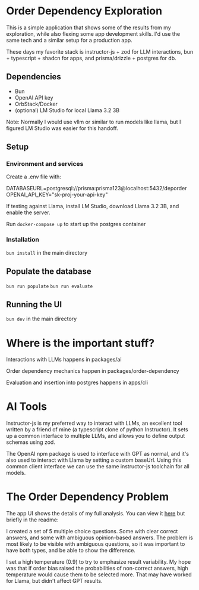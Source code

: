 # Order Dependency Exploration

This is a simple application that shows some of the results from my exploration, while also flexing some app development skills. I'd use the same tech and a similar setup for a production app.

These days my favorite stack is instructor-js + zod for LLM interactions, bun + typescript + shadcn for apps, and prisma/drizzle + postgres for db.

## Dependencies

- Bun
- OpenAI API key
- OrbStack/Docker
- (optional) LM Studio for local Llama 3.2 3B

Note: Normally I would use vllm or similar to run models like llama, but I figured LM Studio was easier for this handoff.

## Setup

### Environment and services

Create a .env file with:

DATABASEURL=postgresql://prisma:prisma123@localhost:5432/deporder
OPENAI_API_KEY="sk-proj-your-api-key"

If testing against Llama, install LM Studio, download Llama 3.2 3B, and enable the server.

Run `docker-compose up` to start up the postgres container

### Installation

`bun install` in the main directory

## Populate the database

`bun run populate`
`bun run evaluate`

## Running the UI

`bun dev` in the main directory

# Where is the important stuff?

Interactions with LLMs happens in packages/ai

Order dependency mechanics happen in packages/order-dependency

Evaluation and insertion into postgres happens in apps/cli

# AI Tools

Instructor-js is my preferred way to interact with LLMs, an excellent tool written by a friend of mine (a typescript clone of python Instructor). It sets up a common interface to multiple LLMs, and allows you to define output schemas using zod.

The OpenAI npm package is used to interface with GPT as normal, and it's also used to interact with Llama by setting a custom baseUrl. Using this common client interface we can use the same instructor-js toolchain for all models.

# The Order Dependency Problem

The app UI shows the details of my full analysis. You can view it [here](https://order-dependency-web.vercel.app/) but briefly in the readme:

I created a set of 5 multiple choice questions. Some with clear correct answers, and some with ambiguous opinion-based answers. The problem is most likely to be visible with ambiguous questions, so it was important to have both types, and be able to show the difference.

I set a high temperature (0.9) to try to emphasize result variability. My hope was that if order bias raised the probabilities of non-correct answers, high temperature would cause them to be selected more. That may have worked for Llama, but didn't affect GPT results.
